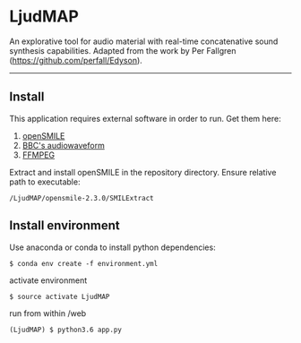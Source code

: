 # LjudMAP

An explorative tool for audio material with real-time concatenative sound synthesis capabilities. Adapted from the work by Per Fallgren (https://github.com/perfall/Edyson). 

--------

Install
-----
This application requires external software in order to run.
Get them here:
1. [openSMILE](https://www.audeering.com/opensmile/)
2. [BBC's audiowaveform](https://github.com/bbc/audiowaveform)
3. [FFMPEG](http://www.ffmpeg.org/)

Extract and install openSMILE in the repository directory. Ensure relative path to executable:
```
/LjudMAP/opensmile-2.3.0/SMILExtract
```

Install environment
------
Use anaconda or conda to install python dependencies:
```
$ conda env create -f environment.yml
```

activate environment
```
$ source activate LjudMAP
```

run from within /web
```
(LjudMAP) $ python3.6 app.py
```
